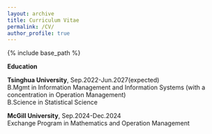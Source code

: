 ```yaml
---
layout: archive
title: Curriculum Vitae
permalink: /CV/
author_profile: true
---
```


{% include base_path %}

**Education**

**Tsinghua University**, Sep.2022-Jun.2027(expected) <br/>
B.Mgmt in Information Management and Information Systems (with a concentration in Operation Management)<br/>
B.Science in Statistical Science <br/>

**McGill University**, Sep.2024-Dec.2024 <br/>
Exchange Program in Mathematics and Operation Management <br/>

